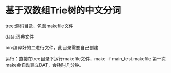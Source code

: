 # 基于双数组Trie树的中文分词

tree:源码目录，包含makefile文件

data:词典文件

bin:编译好的二进行文件，此目录需要自己创建

运行：直接在tree目录下运行makefile文件，make -f main_test.makefile
第一次make会自动建立DAT，会耗时几分钟。

